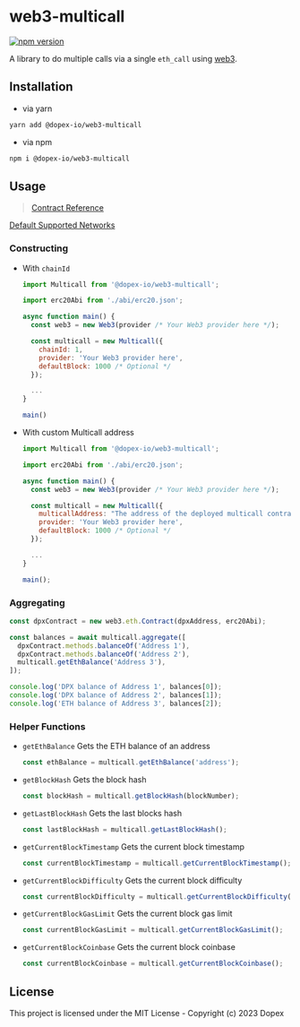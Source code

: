 # web3-multicall

[![npm version](https://badge.fury.io/js/%40dopex-io%2Fweb3-multicall.svg)](https://badge.fury.io/js/%40dopex-io%2Fweb3-multicall)

A library to do multiple calls via a single `eth_call` using [web3](https://github.com/ChainSafe/web3.js).

## Installation

- via yarn

```bash
yarn add @dopex-io/web3-multicall
```

- via npm

```bash
npm i @dopex-io/web3-multicall
```

## Usage

> [Contract Reference](/src/contract/Multicall.sol)

[Default Supported Networks](./SUPPORTED_NETWORKS.md)

### Constructing

- With `chainId`

  ```js
  import Multicall from '@dopex-io/web3-multicall';

  import erc20Abi from './abi/erc20.json';

  async function main() {
    const web3 = new Web3(provider /* Your Web3 provider here */);

    const multicall = new Multicall({
      chainId: 1,
      provider: 'Your Web3 provider here',
      defaultBlock: 1000 /* Optional */
    });

    ...
  }

  main()
  ```

- With custom Multicall address

  ```js
  import Multicall from '@dopex-io/web3-multicall';

  import erc20Abi from './abi/erc20.json';

  async function main() {
    const web3 = new Web3(provider /* Your Web3 provider here */);

    const multicall = new Multicall({
      multicallAddress: "The address of the deployed multicall contract",
      provider: 'Your Web3 provider here',
      defaultBlock: 1000 /* Optional */
    });

    ...
  }

  main();
  ```

### Aggregating

```js
const dpxContract = new web3.eth.Contract(dpxAddress, erc20Abi);

const balances = await multicall.aggregate([
  dpxContract.methods.balanceOf('Address 1'),
  dpxContract.methods.balanceOf('Address 2'),
  multicall.getEthBalance('Address 3'),
]);

console.log('DPX balance of Address 1', balances[0]);
console.log('DPX balance of Address 2', balances[1]);
console.log('ETH balance of Address 3', balances[2]);
```

### Helper Functions

- `getEthBalance`
  Gets the ETH balance of an address

  ```js
  const ethBalance = multicall.getEthBalance('address');
  ```

- `getBlockHash`
  Gets the block hash

  ```js
  const blockHash = multicall.getBlockHash(blockNumber);
  ```

- `getLastBlockHash`
  Gets the last blocks hash

  ```js
  const lastBlockHash = multicall.getLastBlockHash();
  ```

- `getCurrentBlockTimestamp`
  Gets the current block timestamp

  ```js
  const currentBlockTimestamp = multicall.getCurrentBlockTimestamp();
  ```

- `getCurrentBlockDifficulty`
  Gets the current block difficulty

  ```js
  const currentBlockDifficulty = multicall.getCurrentBlockDifficulty();
  ```

- `getCurrentBlockGasLimit`
  Gets the current block gas limit

  ```js
  const currentBlockGasLimit = multicall.getCurrentBlockGasLimit();
  ```

- `getCurrentBlockCoinbase`
  Gets the current block coinbase

  ```js
  const currentBlockCoinbase = multicall.getCurrentBlockCoinbase();
  ```

## License

This project is licensed under the MIT License - Copyright (c) 2023 Dopex
